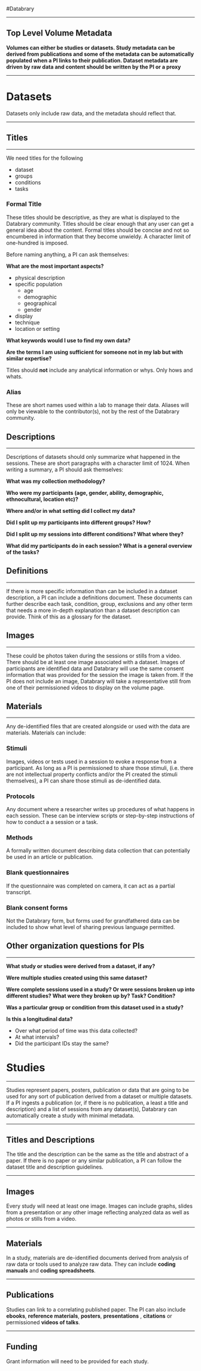 #Databrary
***
## Top Level Volume Metadata

**Volumes can either be studies or datasets. Study metadata can be derived from publications and some of the metadata can be automatically populated when a PI links to their publication. Dataset metadata are driven by raw data and content should be written by the PI or a proxy**
***
# Datasets
Datasets only include raw data, and the metadata should reflect that.
***
## Titles
***
We need titles for the following

* dataset
* groups
* conditions
* tasks

### Formal Title

These titles should be descriptive, as they are what is displayed to the Databrary community. Titles should be clear enough that any user can get a general idea about the content. Formal titles should be concise and not so encumbered in information that they become unwieldy. A character limit of one-hundred is imposed.

 Before naming anything, a PI can ask themselves:
 
 **What are the most important aspects?**

* physical description
* specific population
	* age
	* demographic
	* geographical
	* gender
* display
* technique 
* location or setting

**What keywords would I use to find my own data?**

**Are the terms I am using sufficient for someone not in my lab but with similar expertise?** 

Titles should **not** include any analytical information or whys. Only hows and whats.

### Alias

These are short names used within a lab to manage their data. Aliases will only be viewable to the contributor(s), not by the rest of the Databrary community. 

## Descriptions
***
Descriptions of datasets should only summarize what happened in the sessions. These are short paragraphs with a character limit of 1024. When writing a summary, a PI should ask themselves:

**What was my collection methodology?**

**Who were my participants (age, gender, ability, demographic, ethnocultural, location etc)?**

**Where and/or in what setting did I collect my data?** 

**Did I split up my participants into different groups? How?**

**Did I split up my sessions into different conditions? What where they?**

**What did my participants do in each session? What is a general overview of the tasks?**

## Definitions
***
If there is more specific information than can be included in a dataset description, a PI can include a definitions document. These documents can further describe  each task, condition, group, exclusions and any other term that needs a more in-depth explanation than a dataset description can provide. Think of this as a glossary for the dataset.

## Images
***
These could be photos taken during the sessions or stills from a video. There should be at least one image associated with a dataset. Images of participants are identified data and Databrary will use the same consent information that was provided for the session the image is taken from. If the PI does not include an image, Databrary will take a representative still from one of their permissioned videos to display on the volume page.

## Materials
***
Any de-identified files that are created alongside or used with the data are materials. Materials can include:

### Stimuli

Images, videos or tests used in a session to evoke a response from a participant. As long as a PI is permissioned to share those stimuli, (i.e. there are not intellectual property conflicts and/or the PI created the stimuli themselves), a PI can share those stimuli as de-identified data.

### Protocols

Any document where a researcher writes up procedures of what happens in each session. These can be interview scripts or step-by-step instructions of how to conduct a a session or a task. 

### Methods

A formally written document describing data collection that can potentially be used in an article or publication. 

### Blank questionnaires

If the questionnaire was completed on camera, it can act as a partial transcript. 

### Blank consent forms

Not the Databrary form, but forms used for grandfathered data can be included to show what level of sharing  previous language permitted.

## Other organization questions for PIs
***
**What study or studies were derived from a dataset, if any?**

**Were multiple studies created using this same dataset?**

**Were complete sessions used in a study? Or were sessions broken up into different studies? What were they broken up by? Task? Condition?**

**Was a particular group or condition from this dataset used in a study?**

**Is this a longitudinal data?**
 
* Over what period of time was this data collected?
* At what intervals?
* Did the participant IDs stay the same?

# Studies
***

Studies represent papers, posters, publication or data that are going to be used for any sort of publication derived from a dataset or multiple datasets. If a PI ingests a publication (or, if there is no publication, a least a title and description) and a list of sessions from any dataset(s), Databrary can automatically create a study with minimal metadata.

***

## Titles and Descriptions

The title and the description can be the same as the title and abstract of a paper. If there is no paper or any similar publication, a PI can follow the dataset title and description guidelines.
***

## Images

Every study will need at least one image. Images can include graphs, slides from a presentation or any other image reflecting analyzed data as well as photos or stills from a video.
***

## Materials
In a study, materials are de-identified documents derived from analysis of raw data or tools used to analyze raw data. They can include **coding manuals** and **coding spreadsheets**.

***

## Publications
Studies can link to a correlating published paper. The PI can also include **ebooks**, **reference materials**, **posters**, **presentations** , **citations** or permissioned **videos of talks**.

***


## Funding

Grant information will need to be provided for each study.















